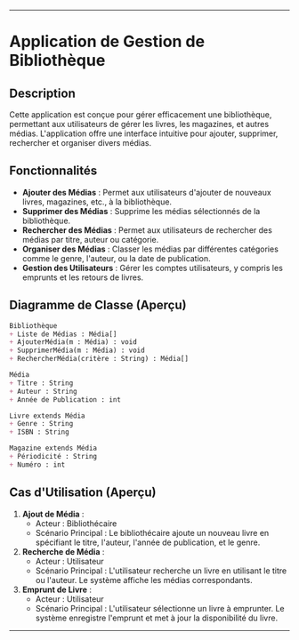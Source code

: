 
---
# Application de Gestion de Bibliothèque

## Description
Cette application est conçue pour gérer efficacement une bibliothèque, permettant aux utilisateurs de gérer les livres, les magazines, et autres médias. L'application offre une interface intuitive pour ajouter, supprimer, rechercher et organiser divers médias.

## Fonctionnalités
- **Ajouter des Médias** : Permet aux utilisateurs d'ajouter de nouveaux livres, magazines, etc., à la bibliothèque.
- **Supprimer des Médias** : Supprime les médias sélectionnés de la bibliothèque.
- **Rechercher des Médias** : Permet aux utilisateurs de rechercher des médias par titre, auteur ou catégorie.
- **Organiser des Médias** : Classer les médias par différentes catégories comme le genre, l'auteur, ou la date de publication.
- **Gestion des Utilisateurs** : Gérer les comptes utilisateurs, y compris les emprunts et les retours de livres.

## Diagramme de Classe (Aperçu)
```markdown
Bibliothèque
+ Liste de Médias : Média[]
+ AjouterMédia(m : Média) : void
+ SupprimerMédia(m : Média) : void
+ RechercherMédia(critère : String) : Média[]

Média
+ Titre : String
+ Auteur : String
+ Année de Publication : int

Livre extends Média
+ Genre : String
+ ISBN : String

Magazine extends Média
+ Périodicité : String
+ Numéro : int
```

## Cas d'Utilisation (Aperçu)
1. **Ajout de Média** :
    - Acteur : Bibliothécaire
    - Scénario Principal : Le bibliothécaire ajoute un nouveau livre en spécifiant le titre, l'auteur, l'année de publication, et le genre.
2. **Recherche de Média** :
    - Acteur : Utilisateur
    - Scénario Principal : L'utilisateur recherche un livre en utilisant le titre ou l'auteur. Le système affiche les médias correspondants.
3. **Emprunt de Livre** :
    - Acteur : Utilisateur
    - Scénario Principal : L'utilisateur sélectionne un livre à emprunter. Le système enregistre l'emprunt et met à jour la disponibilité du livre.

---